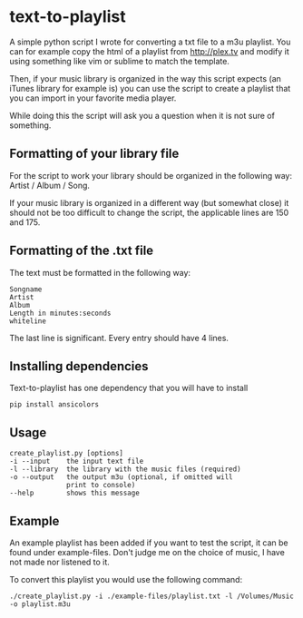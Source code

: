 # text-to-playlist
A simple python script I wrote for converting a txt file to a m3u playlist. You can for example copy the html of a playlist from http://plex.tv and modify it using something like vim or sublime to match the template.

Then, if your music library is organized in the way this script expects (an iTunes library for example is) you can use the script to create a playlist that you can import in your favorite media player.

While doing this the script will ask you a question when it is not sure of something.

## Formatting of your library file
For the script to work your library should be organized in the following way: Artist / Album / Song.

If your music library is organized in a different way (but somewhat close) it should not be too difficult to change the script, the applicable lines are 150 and 175.

## Formatting of the .txt file
The text must be formatted in the following way:
```
Songname
Artist
Album
Length in minutes:seconds
whiteline
```

The last line is significant. Every entry should have 4 lines.

## Installing dependencies
Text-to-playlist has one dependency that you will have to install

```
pip install ansicolors
```

## Usage
```
create_playlist.py [options]
-i --input    the input text file
-l --library  the library with the music files (required)
-o --output   the output m3u (optional, if omitted will
              print to console)
--help        shows this message
```

## Example
An example playlist has been added if you want to test the script, it can be found under example-files. Don't judge me on the choice of music, I have not made nor listened to it.

To convert this playlist you would use the following command:
```
./create_playlist.py -i ./example-files/playlist.txt -l /Volumes/Music -o playlist.m3u
```
